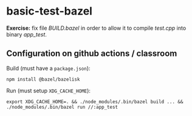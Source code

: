 # basic-test-bazel

**Exercise:** fix file *BUILD.bazel* in order to allow it to compile *test.cpp* into binary *app_test*.


## Configuration on github actions / classroom

Build (must have a `package.json`):

```
npm install @bazel/bazelisk
```

Run (must setup `XDG_CACHE_HOME`):

```
export XDG_CACHE_HOME=. && ./node_modules/.bin/bazel build ... && ./node_modules/.bin/bazel run //:app_test
```
